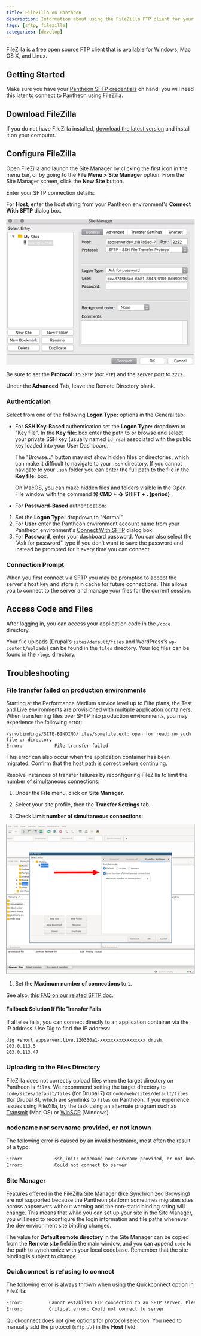 ```yaml
---
title: FileZilla on Pantheon
description: Information about using the FileZilla FTP client for your Pantheon Drupal or WordPress site.
tags: [sftp, filezilla]
categories: [develop]
---
```


[FileZilla](https://FileZilla-project.org/) is a free open source FTP client that is available for Windows, Mac OS X, and Linux.

## Getting Started

Make sure you have your [Pantheon SFTP credentials](/sftp#sftp-connection-information) on hand; you will need this later to connect to Pantheon using FileZilla. 

## Download FileZilla

If you do not have FileZilla installed, [download the latest version](https://FileZilla-project.org/) and install it on your computer.

## Configure FileZilla

Open FileZilla  and launch the Site Manager by clicking the first icon in the menu bar, or by going to the **File Menu > Site Manager** option. From the Site Manager screen, click the **New Site** button.

Enter your SFTP connection details:

For **Host**, enter the host string from your Pantheon environment's **Connect With SFTP** dialog box.

![Adding a new site to the Site Manager](../images/filezilla-new-site.png)

<Alert title="Note" type="info">

Be sure to set the **Protocol:** to `SFTP` (*not* `FTP`) and the server port to `2222`.

Under the **Advanced** Tab, leave the Remote Directory blank.

</Alert>

### Authentication

Select from one of the following **Logon Type:** options in the General tab:

 - For **SSH Key-Based** authentication set the **Logon Type:** dropdown to "Key file". In the **Key file:** box enter the path to or browse and select your private SSH key (usually named `id_rsa`) associated with the public key loaded into your User Dashboard.

   <Accordion title="Working With Hidden Directories" id="hidden-dirs" icon="info-sign"> 

    The "Browse..." button may not show hidden files or directories, which can make it difficult to navigate to your `.ssh` directory. If you cannot navigate to your `.ssh` folder you can enter the full path to the file in the **Key file:** box.

    On MacOS, you can make hidden files and folders visible in the Open File window with the command **⌘ CMD + ⇧ SHIFT + . (period)** .

   </Accordion>

 - For **Password-Based** authentication:
 1. Set the **Logon Type:** dropdown to "Normal"
 1. For **User** enter the Pantheon environment account name from your Pantheon environment's [Connect With SFTP](/sftp#sftp-connection-information) dialog box. 
 1. For **Password**, enter your dashboard password. You can also select the "Ask for password" type if you don't want to save the password and instead be prompted for it every time you can connect.

### Connection Prompt

When you first connect via SFTP you may be prompted to accept the server's host key and store it in cache for future connections. This allows you to connect to the server and manage your files for the current session.

## Access Code and Files

After logging in, you can access your application code in the `/code` directory.

Your file uploads (Drupal's `sites/default/files` and WordPress's `wp-content/uploads`) can be found in the `files` directory.  Your log files can be found in the `/logs` directory.

## Troubleshooting
### File transfer failed on production environments
Starting at the Performance Medium service level up to Elite plans, the Test and Live environments are provisioned with multiple application containers. When transferring files over SFTP into production environments, you may experience the following error:

```
/srv/bindings/SITE-BINDING/files/somefile.ext: open for read: no such file or directory
Error:            File transfer failed
```

This error can also occur when the application container has been migrated. Confirm that the [host path](/sftp#sftp-connection-information) is correct before continuing.

Resolve instances of transfer failures by reconfiguring FileZilla to limit the number of simultaneous connections:

1. Under the **File** menu, click on **Site Manager**.

1. Select your site profile, then the **Transfer Settings** tab.

1. Check **Limit number of simultaneous connections**:

  ![Limit simultaneous connections in Filezilla](../images/filezilla-limit-connections.png)

1. Set the **Maximum number of connections** to `1`.

See also, [this FAQ on our related SFTP doc](/sftp#i-am-receiving-errors-connecting-to-my-server-with-an-sftp-client).

#### Fallback Solution If File Transfer Fails
If all else fails, you can connect directly to an application container via the IP address. Use Dig to find the IP address:

```bash{outputLines:2-3}
dig +short appserver.live.120330a1-xxxxxxxxxxxxxxxxx.drush.
203.0.113.5
203.0.113.47
```

### Uploading to the Files Directory
FileZilla does not correctly upload files when the target directory on Pantheon is `files`. We recommend setting the target directory to `code/sites/default/files` (for Drupal 7) or `code/web/sites/default/files` (for Drupal 8), which are symlinks to `files` on Pantheon. If you experience issues using FileZilla, try the task using an alternate program such as [Transmit](https://panic.com/transmit/) (Mac OS) or [WinSCP](/winscp) (Windows).

### nodename nor servname provided, or not known
The following error is caused by an invalid hostname, most often the result of a typo:

```bash
Error:            ssh_init: nodename nor servname provided, or not known
Error:            Could not connect to server
```

### Site Manager
Features offered in the FileZilla Site Manager (like [Synchronized Browsing](https://wiki.filezilla-project.org/Using#Synchronized_Browsing)) are not supported because the Pantheon platform sometimes migrates sites across appservers without warning and the non-static binding string will change. This means that while you can set up your site in the Site Manager, you will need to reconfigure the login information and file paths whenever the dev environment site binding changes.

The value for **Default remote directory** in the Site Manager can be copied from the **Remote site** field in the main window, and you can append `code` to the path to synchronize with your local codebase. Remember that the site binding is subject to change.

### Quickconnect is refusing to connect

The following error is always thrown when using the Quickconnect option in FileZilla:


```bash
Error:        	Cannot establish FTP connection to an SFTP server. Please select proper protocol.
Error:        	Critical error: Could not connect to server
```

Quickconnect does not give options for protocol selection. You need to manually add the protocol (`sftp://`) in the **Host** field.
